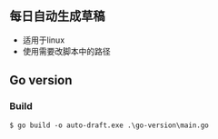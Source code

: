 ## 每日自动生成草稿
- 适用于linux
- 使用需要改脚本中的路径

## Go version
### Build
```
$ go build -o auto-draft.exe .\go-version\main.go
```